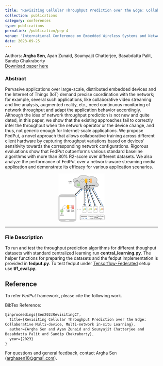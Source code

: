 ```yaml
---
title: "Revisiting Cellular Throughput Prediction over the Edge: Collaborative Multi-device, Multi-network in-situ Learning"
collection: publications
category: conferences
type: publications
permalink: /publication/pep-4
venue: 'International Conference on Embedded Wireless Systems and Networks (EWSN)'
date: 2023-09-25
---
```


Authors: <b>Argha Sen</b>, Ayan Zunaid, Soumyajit Chatterjee, Basabdatta Palit, Sandip Chakraborty<br>
[Download paper here](/files/arxiv_iwsn.pdf)

### Abstract

Pervasive applications over large-scale, distributed embedded devices and the Internet of Things (IoT) demand precise coordination with the network; for example, several such applications, like collaborative video streaming and live analysis, augmented reality, etc., need continuous monitoring of network throughput and adapt the application behavior accordingly. Although the idea of network throughput prediction is not new and quite dated, in this paper, we show that the existing approaches fail to correctly infer the throughput when the network operator or the device change, and thus, not generic enough for Internet-scale applications. We propose FedPut, a novel approach that allows collaborative training across different client hardware by capturing throughput variations based on devices’ sensitivity towards the corresponding network configurations. Rigorous evaluations show that FedPut outperforms various standard baseline algorithms with more than 80% R2-score over different
datasets. We also analyze the performance of FedPut over a network-aware streaming media application and demonstrate its efficacy for various application scenarios.

<p align="center">
<img src="https://raw.githubusercontent.com/arghasen10/fedput-implement/main/FederatedSetupDiagram.png" width="30%"/>
</p>

<hr>

### File Description

 To run and test the throughput prediction algorithms for different thoughput datasets with standard centralized learning run **central_learning.py**. The helper functions for preparing the datasets and the fedput implementation is provided in **fedput.py**. To test fedput under [Tensorflow-Federated](https://www.tensorflow.org/federated) setup use **tff_eval.py**. 


## Reference
To refer <i>FedPut</i> framework, please cite the following work.

BibTex Reference:
```
@inproceedings{Sen2023RevisitingCT,
  title={Revisiting Cellular Throughput Prediction over the Edge: Collaborative Multi-device, Multi-network in-situ Learning},
  author={Argha Sen and Ayan Zunaid and Soumyajit Chatterjee and Basabdatta Palit and Sandip Chakraborty},
  year={2023}
}
```
For questions and general feedback, contact Argha Sen (arghasen10@gmail.com).
